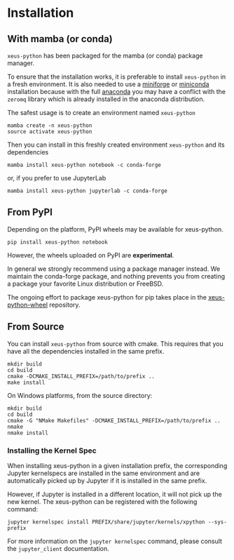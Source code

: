 # Installation

## With mamba (or conda)

`xeus-python` has been packaged for the mamba (or conda) package manager.

To ensure that the installation works, it is preferable to install `xeus-python` in a fresh environment.
It is also needed to use a [miniforge](https://github.com/conda-forge/miniforge#mambaforge) or [miniconda](https://conda.io/miniconda.html) installation because with the full [anaconda](https://www.anaconda.com) you may have a conflict with
the `zeromq` library which is already installed in the anaconda distribution.


The safest usage is to create an environment named `xeus-python`

    mamba create -n xeus-python
    source activate xeus-python

Then you can install in this freshly created environment `xeus-python` and its dependencies

    mamba install xeus-python notebook -c conda-forge

or, if you prefer to use JupyterLab

    mamba install xeus-python jupyterlab -c conda-forge

## From PyPI

Depending on the platform, PyPI wheels may be available for xeus-python.

    pip install xeus-python notebook

However, the wheels uploaded on PyPI are **experimental**.

In general we strongly recommend using a package manager instead. We maintain the conda-forge package,
and nothing prevents you from creating a package your favorite Linux distribution or FreeBSD.

The ongoing effort to package xeus-python for pip takes place in the [xeus-python-wheel](https://github.com/jupyter-xeus/xeus-python-wheel) repository.

## From Source

You can install ``xeus-python`` from source with cmake. This requires that you have all the dependencies installed in the same prefix.

    mkdir build
    cd build
    cmake -DCMAKE_INSTALL_PREFIX=/path/to/prefix ..
    make install

On Windows platforms, from the source directory:

    mkdir build
    cd build
    cmake -G "NMake Makefiles" -DCMAKE_INSTALL_PREFIX=/path/to/prefix ..
    nmake
    nmake install

### Installing the Kernel Spec

When installing xeus-python in a given installation prefix, the corresponding Jupyter kernelspecs are installed in the same environment and are automatically picked up by Jupyter if it is installed in the same prefix.

However, if Jupyter is installed in a different location, it will not pick up the new kernel. The xeus-python can be registered with the following command:

    jupyter kernelspec install PREFIX/share/jupyter/kernels/xpython --sys-prefix

For more information on the ``jupyter kernelspec`` command, please consult the ``jupyter_client`` documentation.
